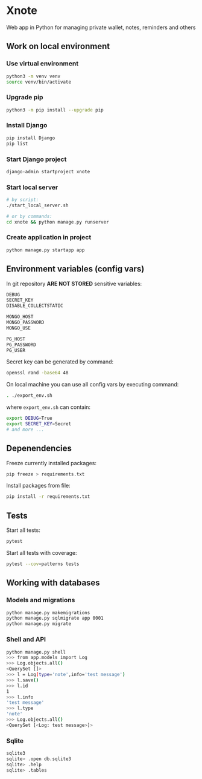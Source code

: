 # Xnote

Web app in Python for managing private wallet, notes, reminders and others

## Work on local environment

### Use virtual environment

```bash
python3 -m venv venv
source venv/bin/activate
```

### Upgrade pip

```bash
python3 -m pip install --upgrade pip
```

### Install Django

```bash
pip install Django
pip list
```

### Start Django project

```bash
django-admin startproject xnote
```

### Start local server

```bash
# by script:
./start_local_server.sh

# or by commands:
cd xnote && python manage.py runserver
```

### Create application in project

```bash
python manage.py startapp app
```

## Environment variables (config vars)

In git repository **ARE NOT STORED** sensitive variables:

```bash
DEBUG
SECRET_KEY
DISABLE_COLLECTSTATIC

MONGO_HOST
MONGO_PASSWORD
MONGO_USE

PG_HOST
PG_PASSWORD
PG_USER
```

Secret key can be generated by command:

```bash
openssl rand -base64 48
```

On local machine you can use all config vars by executing command:

```bash
. ./export_env.sh
```

where `export_env.sh` can contain:

```bash
export DEBUG=True
export SECRET_KEY=Secret
# and more ...
```

## Depenendencies

Freeze currently installed packages:
```bash
pip freeze > requirements.txt
```

Install packages from file:
```bash
pip install -r requirements.txt
```

## Tests

Start all tests:
```bash
pytest
```

Start all tests with coverage:
```bash
pytest --cov=patterns tests
```

## Working with databases

### Models and migrations

```bash
python manage.py makemigrations
python manage.py sqlmigrate app 0001
python manage.py migrate
```

### Shell and API

```bash
python manage.py shell
>>> from app.models import Log
>>> Log.objects.all()
<QuerySet []>
>>> l = Log(type='note',info='test message')
>>> l.save()
>>> l.id
1
>>> l.info
'test message'
>>> l.type
'note'
>>> Log.objects.all()
<QuerySet [<Log: test message>]>
```

### Sqlite

```bash
sqlite3
sqlite> .open db.sqlite3
sqlite> .help
sqlite> .tables
```